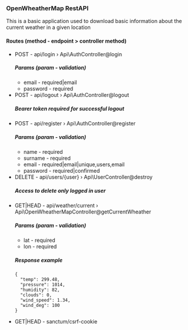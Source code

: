 ### OpenWheatherMap RestAPI

This is a basic application used to download basic information about the current weather in a given location

#### Routes (method - endpoint > controller method)
- POST - api/login › Api\AuthController@login
  ##### Params (param - validation)
  * email - required|email
  * password - required
- POST - api/logout › Api\AuthController@logout
  ##### Bearer token required for successful logout
- POST - api/register › Api\AuthController@register
  ##### Params (param - validation)
  * name - required
  * surname - required
  * email - required|email|unique,users,email
  * password - required|confirmed
- DELETE - api/users/{user} › Api\UserController@destroy
  ##### Access to delete only logged in user
- GET|HEAD - api/weather/current › Api\OpenWheatherMapController@getCurrentWheather
  ##### Params (param - validation)
  * lat - required
  * lon - required
  ##### Response example
  ```
  {
    "temp": 299.48,
    "pressure": 1014,
    "humidity": 82,
    "clouds": 0,
    "wind_speed": 1.34,
    "wind_deg": 100
  }
  ```
- GET|HEAD - sanctum/csrf-cookie
  
